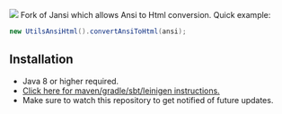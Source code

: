 ![](http://fusesource.github.io/jansi/images/project-logo.png)
Fork of Jansi which allows Ansi to Html conversion. Quick example:
```java
new UtilsAnsiHtml().convertAnsiToHtml(ansi);
```

## Installation
- Java 8 or higher required.
- [Click here for maven/gradle/sbt/leinigen instructions.](https://jitpack.io/#Osiris-Team/jansi)
- Make sure to watch this repository to get notified of future updates.
